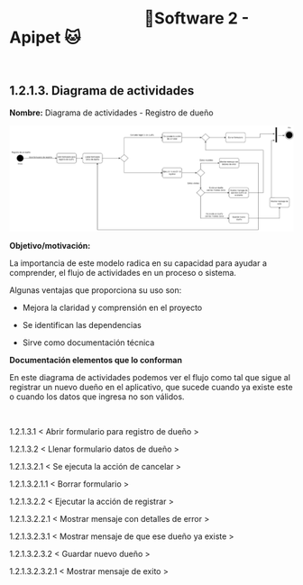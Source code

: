 #  &nbsp;&nbsp;&nbsp;&nbsp;&nbsp;&nbsp;&nbsp;&nbsp;&nbsp;&nbsp;&nbsp;&nbsp;&nbsp;&nbsp;&nbsp;&nbsp;&nbsp;&nbsp;&nbsp;&nbsp;&nbsp;&nbsp;&nbsp;&nbsp;&nbsp;&nbsp;&nbsp;&nbsp;&nbsp;&nbsp;&nbsp;&nbsp;&nbsp;&nbsp;&nbsp;&nbsp;🐶Software 2 - Apipet 🐱  #

<br>


## 1.2.1.3. Diagrama de actividades 

**Nombre:** Diagrama de actividades - Registro de dueño

![Registro de dueño](https://github.com/MiguelRiosT/ApipetDocumentacion/blob/main/Dise%C3%B1o%20detallado/Vista%20funcional/Diagrama%20de%20Actividades/Diagrama%20de%20actividades%20-%20Registrar%20due%C3%B1o.drawio.png)

**Objetivo/motivación:**

La importancia de este modelo radica en su capacidad para ayudar a comprender, el flujo de actividades en un proceso o sistema. 

Algunas ventajas que proporciona su uso son:

- Mejora la claridad y comprensión en el proyecto

- Se identifican las dependencias

- Sirve como documentación técnica

**Documentación elementos que lo conforman**

En este diagrama de actividades podemos ver el flujo como tal que sigue al registrar un nuevo dueño en el aplicativo, que sucede cuando ya existe este o cuando los datos que ingresa no son válidos.

<br>

1.2.1.3.1 < Abrir formulario para registro de dueño >

1.2.1.3.2 < Llenar formulario datos de dueño >

1.2.1.3.2.1 < Se ejecuta la acción de cancelar >

1.2.1.3.2.1.1 < Borrar formulario >

1.2.1.3.2.2 < Ejecutar la acción de registrar >

1.2.1.3.2.2.1 < Mostrar mensaje con detalles de error >

1.2.1.3.2.3.1 < Mostrar mensaje de que ese dueño ya existe >

1.2.1.3.2.3.2 < Guardar nuevo dueño >

1.2.1.3.2.3.2.1 < Mostrar mensaje de exito >





